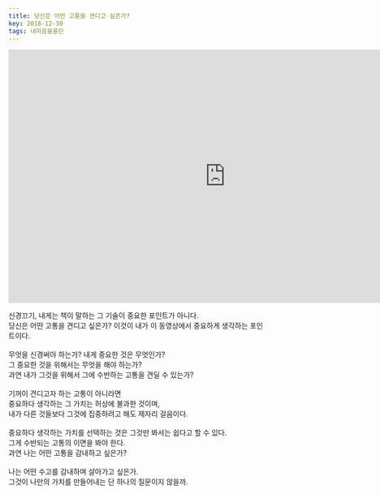 ```yaml
---
title: 당신은 어떤 고통을 견디고 싶은가?
key: 2018-12-30
tags: 내마음을울린
---
```


<iframe width="854" height="500" src="https://www.youtube.com/embed/_zFFk7AZiL4" frameborder="0" allow="accelerometer; autoplay; encrypted-media; gyroscope; picture-in-picture" allowfullscreen></iframe>

<br/>

신경끄기, 내게는 책이 말하는 그 기술이 중요한 포인트가 아니다.<br/>
당신은 어떤 고통을 견디고 싶은가? 이것이 내가 이 동영상에서 중요하게 생각하는 포인트이다.<br/>
<br/>
무엇을 신경써야 하는가? 내게 중요한 것은 무엇인가?<br/>
그 중요한 것을 위해서는 무엇을 해야 하는가?<br/>
과연 내가 그것을 위해서 그에 수반하는 고통을 견딜 수 있는가?<br/>
<br/>
기꺼이 견디고자 하는 고통이 아니라면<br/>
중요하다 생각하는 그 가치는 허상에 불과한 것이며,<br/>
내가 다른 것들보다 그것에 집중하려고 해도 제자리 걸음이다.<br/>
<br/>
중요하다 생각하는 가치를 선택하는 것은 그것만 봐서는 쉽다고 할 수 있다.<br/>
그게 수반되는 고통의 이면을 봐야 한다.<br/>
과연 나는 어떤 고통을 감내하고 싶은가?<br/>
<br/>
나는 어떤 수고를 감내하며 살아가고 싶은가.<br/>
그것이 나만의 가치를 만들어내는 단 하나의 질문이지 않을까.<br/>
